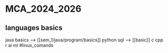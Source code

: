 # MCA_2024_2026


## languages basics

java basics --> [[sem_1/java/program/basics]]
python
sql --> [[basic]]
c
cpp
r
ai ml
#linux_comands
